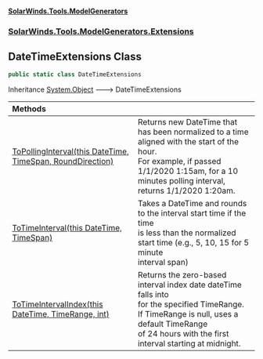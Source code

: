 #### [SolarWinds.Tools.ModelGenerators](index.md 'index')
### [SolarWinds.Tools.ModelGenerators.Extensions](index.md#SolarWinds.Tools.ModelGenerators.Extensions 'SolarWinds.Tools.ModelGenerators.Extensions')

## DateTimeExtensions Class

```csharp
public static class DateTimeExtensions
```

Inheritance [System.Object](https://docs.microsoft.com/en-us/dotnet/api/System.Object 'System.Object') &#129106; DateTimeExtensions

| Methods | |
| :--- | :--- |
| [ToPollingInterval(this DateTime, TimeSpan, RoundDirection)](DateTimeExtensions.ToPollingInterval(thisDateTime,TimeSpan,RoundDirection).md 'SolarWinds.Tools.ModelGenerators.Extensions.DateTimeExtensions.ToPollingInterval(this System.DateTime, System.TimeSpan, SolarWinds.Tools.ModelGenerators.Extensions.DateTimeExtensions.RoundDirection)') | Returns new DateTime that has been normalized to a time aligned with the start of the hour.<br/>For example, if passed 1/1/2020 1:15am, for a 10 minutes polling interval, returns 1/1/2020 1:20am. |
| [ToTimeInterval(this DateTime, TimeSpan)](DateTimeExtensions.ToTimeInterval(thisDateTime,TimeSpan).md 'SolarWinds.Tools.ModelGenerators.Extensions.DateTimeExtensions.ToTimeInterval(this System.DateTime, System.TimeSpan)') | Takes a DateTime and rounds to the interval start time if the time<br/>is less than the normalized start time (e.g., 5, 10, 15 for 5 minute<br/>interval span) |
| [ToTimeIntervalIndex(this DateTime, TimeRange, int)](DateTimeExtensions.ToTimeIntervalIndex(thisDateTime,TimeRange,int).md 'SolarWinds.Tools.ModelGenerators.Extensions.DateTimeExtensions.ToTimeIntervalIndex(this System.DateTime, SolarWinds.Tools.ModelGenerators.Metrics.TimeRange, int)') | Returns the zero-based interval index date dateTime falls into<br/>for the specified TimeRange. If TimeRange is null, uses a default TimeRange<br/>of 24 hours with the first interval starting at midnight. |
